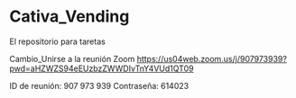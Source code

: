 # Cativa_Vending
El repositorio para taretas 

Cambio_Unirse a la reunión Zoom
https://us04web.zoom.us/j/907973939?pwd=aHZWZS94eEUzbzZWWDIvTnY4VUd1QT09

ID de reunión: 907 973 939
Contraseña: 614023



